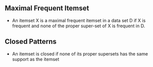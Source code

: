 ## Maximal Frequent Itemset

* An itemset X is a maximal frequent itemset in a data set D if X is
frequent and none of the proper super-set of X is frequent in D.

## Closed Patterns

* An itemset is closed if none of its proper supersets has the
same support as the itemset
